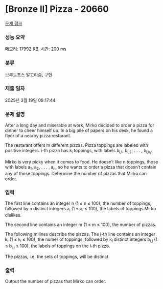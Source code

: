 # [Bronze II] Pizza - 20660 

[문제 링크](https://www.acmicpc.net/problem/20660) 

### 성능 요약

메모리: 17992 KB, 시간: 200 ms

### 분류

브루트포스 알고리즘, 구현

### 제출 일자

2025년 3월 19일 09:17:44

### 문제 설명

<p>After a long day and miserable at work, Mirko decided to order a pizza for dinner to cheer himself up. In a big pile of papers on his desk, he found a flyer of a nearby pizza restarant.</p>

<p>The restarant offers m different pizzas. Pizza toppings are labeled with positive integers. i-th pizza has k<sub>i</sub> toppings, with labels b<sub>i,1</sub>, b<sub>i,2</sub>, . . . , b<sub>i,k<sub>i</sub></sub>.</p>

<p>Mirko is very picky when it comes to food. He doesn’t like n toppings, those with labels a<sub>1</sub>, a<sub>2</sub>, . . . , a<sub>n</sub>, so he wants to order a pizza that doesn’t contain any of those toppings. Determine the number of pizzas that Mirko can order.</p>

### 입력 

 <p>The first line contains an integer n (1 ≤ n ≤ 100), the number of toppings, followed by n distinct integers a<sub>i</sub> (1 ≤ a<sub>i</sub> ≤ 100), the labels of toppings Mirko dislikes.</p>

<p>The second line contains an integer m (1 ≤ m ≤ 100), the number of pizzas.</p>

<p>The following m lines describe the pizzas. The i-th line contains an integer k<sub>i</sub> (1 ≤ k<sub>i</sub> ≤ 100), the numer of toppings, followed by k<sub>i</sub> distinct integers b<sub>i,j</sub> (1 ≤ b<sub>i,j</sub> ≤ 100), the labels of toppings on the i-th pizza.</p>

<p>The pizzas, i.e. the sets of toppings, will be distinct.</p>

### 출력 

 <p>Output the number of pizzas that Mirko can order.</p>

